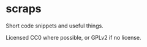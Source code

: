 scraps
======

Short code snippets and useful things.

Licensed CC0 where possible, or GPLv2 if no license.
